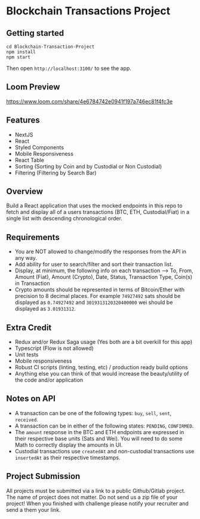 # Blockchain Transactions Project

## Getting started

```
cd Blockchain-Transaction-Project
npm install
npm start
```

Then open `http://localhost:3100/` to see the app.

## Loom Preview

https://www.loom.com/share/4e6784742e0941f197a746ec81f4fc3e

## Features
- NextJS
- React 
- Styled Components
- Mobile Responsiveness
- React Table 
- Sorting (Sorting by Coin and by Custodial or Non Custodial)
- Filtering (Filtering by Search Bar)


## Overview

Build a React application that uses the mocked endpoints in this repo to fetch and display all of a users transactions
(BTC, ETH, Custodial/Fiat) in a single list with descending chronological order.

## Requirements

- You are NOT allowed to change/modify the responses from the API in any way.
- Add ability for user to search/filter and sort their transaction list.
- Display, at minimum, the following info on each transaction --> To, From, Amount (Fiat), Amount (Crypto), Date, Status,
  Transaction Type, Coin(s) in Transaction
- Crypto amounts should be represented in terms of Bitcoin/Ether with precision to 8 decimal places. For example `74927492` sats
  should be displayed as `0.74927492` and `3019313120320400000` wei should be displayed as `3.01931312`.

## Extra Credit

- Redux and/or Redux Saga usage (Yes both are a bit overkill for this app)
- Typescript (Flow is not allowed)
- Unit tests
- Mobile responsiveness
- Robust CI scripts (linting, testing, etc) / production ready build options
- Anything else you can think of that would increase the beauty/utility of the code and/or application

## Notes on API

- A transaction can be one of the following types: `buy`, `sell`, `sent`, `received`.
- A transaction can be in either of the following states: `PENDING`, `CONFIRMED`.
- The `amount` response in the BTC and ETH endpoints are expressed in their respective base units (Sats and Wei). You will
  need to do some Math to correctly display the amounts in UI.
- Custodial transactions use `createdAt` and non-custodial transactions use `insertedAt` as their respective timestamps.

## Project Submission

All projects must be submitted via a link to a public Github/Gitlab project. The name of project does not matter. Do not send us a zip file of your project!
When you finished with challenge please notify your recruiter and send a them your link.

